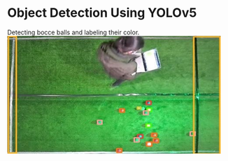 # Object Detection Using YOLOv5
 Detecting bocce balls and labeling their color.
![This is an image](/Images/Picture1.jpg)

